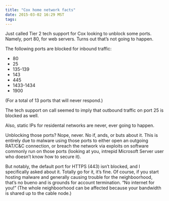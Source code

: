 ```yaml
---
title: "Cox home network facts"
date: 2015-03-02 16:29 MST
tags:
---
```


Just called Tier 2 tech support for Cox looking to unblock some ports. Namely,
port 80, for web servers. Turns out that’s not going to happen.

The following ports are blocked for inbound traffic:

- 80
- 25
- 135-139
- 143
- 445
- 1433-1434
- 1900

(For a total of 13 ports that will never respond.)

The tech support on call seemed to imply that outbound traffic on port 25 is
blocked as well.

Also, static IPs for residental networks are never, ever going to happen.

Unblocking those ports? Nope, never. No if, ands, or buts about it. This is
entirely due to malware using those ports to either open an outgoing RAT/C&C
connection, or breach the network via exploits on software commonly run on
those ports (looking at you, intrepid Microsoft Server user who doesn’t know
how to secure it).

But notably, the default port for HTTPS (443) isn’t blocked, and I specifically
asked about it. Totally go for it, it’s fine. Of course, if you start hosting
malware and generally causing trouble for the neighboorhood, that’s no bueno
and is grounds for account termination. “No internet for you!” (The whole
neighboorhood can be affected because your bandwidth is shared up to the cable
node.)
